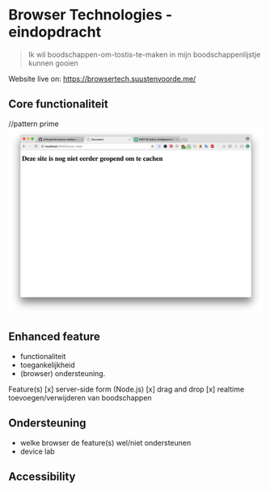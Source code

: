 # Browser Technologies - eindopdracht

> Ik wil boodschappen-om-tostis-te-maken in mijn boodschappenlijstje kunnen gooien

Website live on: https://browsertech.suustenvoorde.me/

## Core functionaliteit


//pattern prime
![alt text](https://github.com/s44s/performance-matters-server-side/blob/master/public/images/serviceworker-offline-page.png "Schets")

## Enhanced feature
* functionaliteit
* toegankelijkheid
* (browser) ondersteuning.

Feature(s)
[x] server-side form (Node.js)
[x] drag and drop
[x] realtime toevoegen/verwijderen van boodschappen

## Ondersteuning
*	welke browser de feature(s) wel/niet ondersteunen
* device lab

## Accessibility
